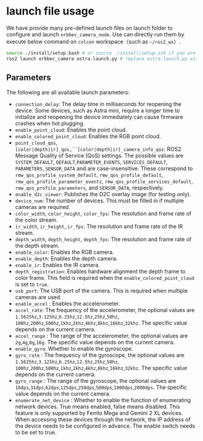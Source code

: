 # launch file usage

We have provide many pre-defined launch files on launch folder to configure and launch `orbbec_camera_node`. Use can directly run them by execute below
command on `colcon` workspace（such as `~/ros2_ws`）.

```bash
source ./install/setup.bash # or source ./install/setup.zsh if you are using zsh
ros2 launch orbbec_camera astra.launch.py # replace astra.launch.py with other launch file for your camera.
```

## Parameters

The following are all available launch parameters:

* `connection_delay`: The delay time in milliseconds for reopening the device.
  Some devices, such as Astra mini, require a longer time to initialize and
  reopening the device immediately can cause
  firmware crashes when hot plugging.
* `enable_point_cloud`: Enables the point cloud.
* `enable_colored_point_cloud`: Enables the RGB point cloud.
* `point_cloud_qos`, `[color|depth|ir]_qos,``[color|depth|ir]_camera_info_qos`: ROS2 Message Quality of Service (QoS)
  settings. The possible values
  are `SYSTEM_DEFAULT`, `DEFAULT`,`PARAMETER_EVENTS`, `SERVICES_DEFAULT`, `PARAMETERS`, `SENSOR_DATA`
  and are case-insensitive. These correspond to `rmw_qos_profile_system_default`, `rmw_qos_profile_default`,
  `rmw_qos_profile_parameter_events`, `rmw_qos_profile_services_default`, `rmw_qos_profile_parameters`,
  and `SENSOR_DATA`,
  respectively.
* `enable_d2c_viewer`: Publishes the D2C overlay image (for testing only).
* `device_num`: The number of devices. This must be filled in if multiple cameras are required.
* `color_width`, `color_height`, `color_fps`: The resolution and frame rate of the color stream.
* `ir_width`, `ir_height`, `ir_fps`: The resolution and frame rate of the IR stream.
* `depth_width`, `depth_height`, `depth_fps`: The resolution and frame rate of the depth stream.
* `enable_color`: Enables the RGB camera.
* `enable_depth`: Enables the depth camera.
* `enable_ir`: Enables the IR camera.
* `depth_registration`: Enables hardware alignment the depth frame to color frame.
  This field is required when the `enable_colored_point_cloud` is set to `true`.
* `usb_port`: The USB port of the camera. This is required when multiple cameras are used.
* `enable_accel` : Enables the accelerometer.
* `accel_rate`: The frequency of the accelerometer, the optional values
  are `1.5625hz`,`3.125hz`,`6.25hz`,`12.5hz`,`25hz`,`50hz`,
  `100hz`,`200hz`,`500hz`,`1khz`,`2khz`,`4khz`,`8khz`,`16khz`,`32khz`. The specific value depends on the current camera.
* `accel_range` : The range of the accelerometer, the optional values are `2g`,`4g`,`8g`,`16g`. The specific value
  depends on the current camera.
* `enable_gyro`: Whether to enable the gyroscope.
* `gyro_rate` : The frequency of the gyroscope, the optional values
  are `1.5625hz`,`3.125hz`,`6.25hz`,`12.5hz`,`25hz`,`50hz`,
  `100hz`,`200hz`,`500hz`,`1khz`,`2khz`,`4khz`,`8khz`,`16khz`,`32khz`. The specific value depends on the current camera.
* `gyro_range` : The range of the gyroscope, the optional values
  are `16dps`,`31dps`,`62dps`,`125dps`,`250dps`,`500dps`,`1000dps`,`2000dps`. The specific value depends on the current
  camera.
* `enumerate_net_device` : Whether to enable the function of enumerating network devices. True means enabled, false means disabled.
  This feature is only supported by Femto Mega and Gemini 2 XL devices. When accessing these devices through the network, the IP address of the device needs to be configured in advance. The enable switch needs to be set to true.
